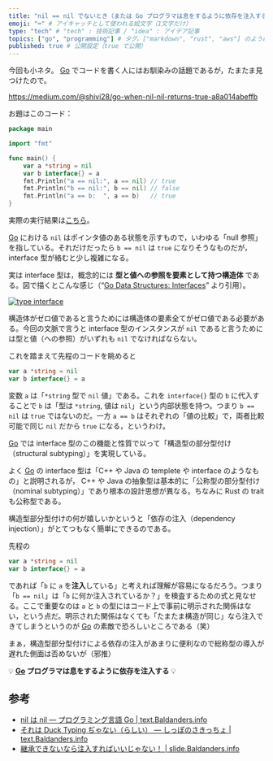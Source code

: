 ```yaml
---
title: "nil == nil でないとき（または Go プログラマは息をするように依存を注入する）" # 記事のタイトル
emoji: "⌨" # アイキャッチとして使われる絵文字（1文字だけ）
type: "tech" # "tech" : 技術記事 / "idea" : アイデア記事
topics: ["go", "programming"] # タグ。["markdown", "rust", "aws"] のように指定する
published: true # 公開設定（true で公開）
---
```


今回も小ネタ。 [Go] でコードを書く人にはお馴染みの話題であるが，たまたま見つけたので。

https://medium.com/@shivi28/go-when-nil-nil-returns-true-a8a014abeffb

お題はこのコード：

```go
package main

import "fmt"

func main() {
    var a *string = nil
    var b interface{} = a
    fmt.Println("a == nil:", a == nil) // true
    fmt.Println("b == nil:", b == nil) // false
    fmt.Println("a == b:  ", a == b)   // true
}
```

実際の実行結果は[こちら](https://play.golang.org/p/wKADfQk3-li)。

[Go] における `nil` はポインタ値のある状態を示すもので，いわゆる「null 参照」を指している。それだけだったら `b == nil` は `true` になりそうなものだが， interface 型が絡むと少し複雑になる。

実は interface 型は，概念的には **型と値への参照を要素として持つ構造体** である。図で描くとこんな感じ（“[Go Data Structures: Interfaces](https://research.swtch.com/interfaces)” より引用）。

[![type interface](https://research.swtch.com/gointer2.png)](https://research.swtch.com/interfaces)

構造体がゼロ値であると言うためには構造体の要素全てがゼロ値である必要がある。今回の文脈で言うと interface 型のインスタンスが `nil` であると言うためには型と値（への参照）がいずれも `nil` でなければならない。

これを踏まえて先程のコードを眺めると

```go
var a *string = nil
var b interface{} = a
```

変数 `a` は「`*string` 型で `nil` 値」である。これを `interface{}` 型の `b` に代入することで `b` は「型は `*string`, 値は `nil`」という内部状態を持つ。つまり `b == nil` は `true` ではないのだ。一方 `a == b` はそれぞれの「値の比較」で，両者比較可能で同じ `nil` だから `true` になる，というわけ。

[Go] では interface 型のこの機能と性質で以って「構造型の部分型付け（structural subtyping）」を実現している。

よく [Go] の interface 型は「C++ や Java の templete や interface のようなもの」と説明されるが， C++ や Java の抽象型は基本的に「公称型の部分型付け（nominal subtyping）」であり根本の設計思想が異なる。ちなみに Rust の trait も公称型である。

構造型部分型付けの何が嬉しいかというと「依存の注入（dependency injection）」がとてつもなく簡単にできるのである。

先程の

```go
var a *string = nil
var b interface{} = a
```

であれば「`b` に `a` を**注入**している」と考えれば理解が容易になるだろう。つまり「`b == nil`」は「`b` に何か注入されているか？」を検査するための式と見なせる。ここで重要なのは `a` と `b` の型にはコード上で事前に明示された関係はない，という点だ。明示された関係はなくても「たまたま構造が同じ」なら注入できてしまうというのが [Go] の素敵で恐ろしいところである（笑）

まぁ，構造型部分型付けによる依存の注入があまりに便利なので総称型の導入が遅れた側面は否めないが（邪推）

💡 **[Go] プログラマは息をするように依存を注入する** 💡

## 参考

- [nil は nil — プログラミング言語 Go | text.Baldanders.info](https://text.baldanders.info/golang/nil-is-nil/)
- [それは Duck Typing ぢゃない（らしい） — しっぽのさきっちょ | text.Baldanders.info](https://text.baldanders.info/remark/2020/04/subtyping/)
- [継承できないなら注入すればいいじゃない！ | slide.Baldanders.info](https://slide.baldanders.info/shimane-go-2020-01-23/)

[Go]: https://golang.org/ "The Go Programming Language"
